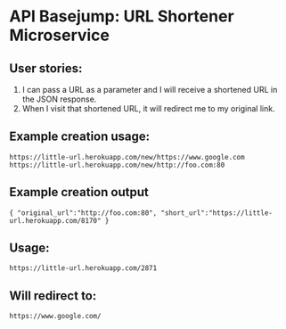 # API Basejump: URL Shortener Microservice

## User stories:

1. I can pass a URL as a parameter and I will receive a shortened URL in the JSON response.
2. When I visit that shortened URL, it will redirect me to my original link.

## Example creation usage:
    https://little-url.herokuapp.com/new/https://www.google.com
    https://little-url.herokuapp.com/new/http://foo.com:80
    
## Example creation output
    { "original_url":"http://foo.com:80", "short_url":"https://little-url.herokuapp.com/8170" }

## Usage:
    https://little-url.herokuapp.com/2871

## Will redirect to:
    https://www.google.com/